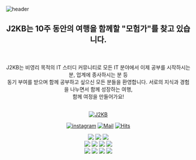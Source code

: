 ![header](https://capsule-render.vercel.app/api?type=waving&color=auto&height=300&section=header&text=J2KB%20-%20Journey%20to%20know%20beautiful%20coding&fontSize=40&animation=fadeIn&fontAlignY=40&)

<div align=center>

## __J2KB는 10주 동안의 여행을 함께할 "모험가"를 찾고 있습니다.__      
<br />
<br />
J2KB는 비영리 목적의 IT 스터디 커뮤니티로 모든 IT 분야에서 이제 공부를 시작하시는 분, 업계에 종사하시는 분 등
<br />
동기 부여를 받으며 함께 공부하고 싶으신 모든 분들을 환영합니다. 서로의 지식과 경험을 나누면서 함께 성장하는 여행,
<br />
함께 여정을 만들어가요!
<br />
<br />

[![J2KB](https://img.shields.io/badge/J2KB-J2KB-green)](https://www.j2kb.com)

[![instagram](https://img.shields.io/badge/instagram-E4405F?style=flat-square&logo=Instagram&logoColor=white&link=https://www.instagram.com/j2kb.official/)](https://www.instagram.com/j2kb.official)
[![Mail](https://img.shields.io/badge/Gmail-d14836?style=flat-square&logo=Gmail&logoColor=white&link=mailto:j2kbcoding@gmail.com)](mailto:j2kbcoding@gmail.com)
[![Hits](https://hits.seeyoufarm.com/api/count/incr/badge.svg?url=https://github.com/J2KB)](https://hits.seeyoufarm.com)

<img src="https://img.shields.io/badge/HTML5-yellow?style=flat&logo=HTML5&logoColor=E34F26"/>
<img src="https://img.shields.io/badge/CSS3-orange?style=flat&logo=CSS3&logoColor=1572B6"/>
<img src="https://img.shields.io/badge/JavaScript-blue?style=flat&logo=JavaScript&logoColor=F7DF1E"/>
<br />
<img src="https://img.shields.io/badge/C-white?style=flat&logo=C&logoColor=A8B9CC"/>
<img src="https://img.shields.io/badge/C++-green?style=flat&logo=C++&logoColor=00599C"/>
<img src="https://img.shields.io/badge/Python-green?style=flat&logo=Python&logoColor=3776AB"/>
<img src="https://img.shields.io/badge/Spring-white?style=flat&logo=Spring&logoColor=6DB33F"/>
<br />
<img src="https://img.shields.io/badge/React-black?style=flat&logo=React&logoColor=61DAFB"/>
<img src="https://img.shields.io/badge/Vue.js-black?style=flat&logo=Vue.js&logoColor=4FC08D"/>
<img src="https://img.shields.io/badge/Angular-black?style=flat&logo=Angular&logoColor=DD0031"/>
<img src="https://img.shields.io/badge/Svelte-black?style=flat&logo=Svelte&logoColor=FF3E00"/>


</div>

